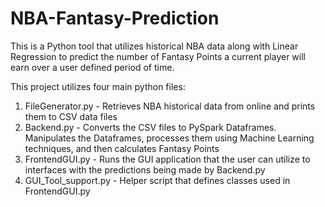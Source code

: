 # NBA-Fantasy-Prediction
This is a Python tool that utilizes historical NBA data along with Linear Regression to predict the number of Fantasy Points a current player will earn over a user defined period of time.

This project utilizes four main python files:
1) FileGenerator.py - Retrieves NBA historical data from online and prints them to CSV data files
2) Backend.py - Converts the CSV files to PySpark Dataframes. Manipulates the Dataframes, processes them using Machine Learning techniques, and then calculates Fantasy Points
3) FrontendGUI.py - Runs the GUI application that the user can utilize to interfaces with the predictions being made by Backend.py 
4) GUI_Tool_support.py - Helper script that defines classes used in FrontendGUI.py
